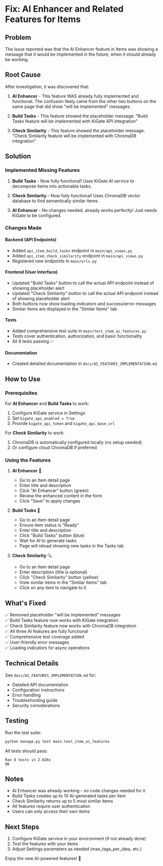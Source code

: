 # Fix: AI Enhancer and Related Features for Items

## Problem

The issue reported was that the AI Enhancer feature in Items was showing a message that it would be implemented in the future, when it should already be working.

## Root Cause

After investigation, it was discovered that:

1. **AI Enhancer** - This feature WAS already fully implemented and functional. The confusion likely came from the other two buttons on the same page that did show "will be implemented" messages.

2. **Build Tasks** - This feature showed the placeholder message: "Build Tasks feature will be implemented with KiGate API integration"

3. **Check Similarity** - This feature showed the placeholder message: "Check Similarity feature will be implemented with ChromaDB integration"

## Solution

### Implemented Missing Features

1. **Build Tasks** - Now fully functional! Uses KiGate AI service to decompose items into actionable tasks.

2. **Check Similarity** - Now fully functional! Uses ChromaDB vector database to find semantically similar items.

3. **AI Enhancer** - No changes needed, already works perfectly! Just needs KiGate to be configured.

### Changes Made

#### Backend (API Endpoints)
- Added `api_item_build_tasks` endpoint in `main/api_views.py`
- Added `api_item_check_similarity` endpoint in `main/api_views.py`
- Registered new endpoints in `main/urls.py`

#### Frontend (User Interface)
- Updated "Build Tasks" button to call the actual API endpoint instead of showing placeholder alert
- Updated "Check Similarity" button to call the actual API endpoint instead of showing placeholder alert
- Both buttons now show loading indicators and success/error messages
- Similar items are displayed in the "Similar Items" tab

#### Tests
- Added comprehensive test suite in `main/test_item_ai_features.py`
- Tests cover authentication, authorization, and basic functionality
- All 8 tests passing ✅

#### Documentation
- Created detailed documentation in `docs/AI_FEATURES_IMPLEMENTATION.md`

## How to Use

### Prerequisites

For **AI Enhancer** and **Build Tasks** to work:
1. Configure KiGate service in Settings
2. Set `kigate_api_enabled = True`
3. Provide `kigate_api_token` and `kigate_api_base_url`

For **Check Similarity** to work:
1. ChromaDB is automatically configured locally (no setup needed)
2. Or configure cloud ChromaDB if preferred

### Using the Features

1. **AI Enhancer** 🌟
   - Go to an Item detail page
   - Enter title and description
   - Click "AI Enhancer" button (green)
   - Review the enhanced content in the form
   - Click "Save" to apply changes

2. **Build Tasks** 🧠
   - Go to an Item detail page  
   - Ensure item status is "Ready"
   - Enter title and description
   - Click "Build Tasks" button (blue)
   - Wait for AI to generate tasks
   - Page will reload showing new tasks in the Tasks tab

3. **Check Similarity** 🔍
   - Go to an Item detail page
   - Enter description (title is optional)
   - Click "Check Similarity" button (yellow)
   - View similar items in the "Similar Items" tab
   - Click on any item to navigate to it

## What's Fixed

✅ Removed placeholder "will be implemented" messages  
✅ Build Tasks feature now works with KiGate integration  
✅ Check Similarity feature now works with ChromaDB integration  
✅ All three AI features are fully functional  
✅ Comprehensive test coverage added  
✅ User-friendly error messages  
✅ Loading indicators for async operations  

## Technical Details

See `docs/AI_FEATURES_IMPLEMENTATION.md` for:
- Detailed API documentation
- Configuration instructions
- Error handling
- Troubleshooting guide
- Security considerations

## Testing

Run the test suite:
```bash
python manage.py test main.test_item_ai_features
```

All tests should pass:
```
Ran 8 tests in 2.826s
OK
```

## Notes

- AI Enhancer was already working - no code changes needed for it
- Build Tasks creates up to 10 AI-generated tasks per item
- Check Similarity returns up to 5 most similar items
- All features require user authentication
- Users can only access their own items

## Next Steps

1. Configure KiGate service in your environment (if not already done)
2. Test the features with your items
3. Adjust Settings parameters as needed (max_tags_per_idea, etc.)

Enjoy the new AI-powered features! 🚀
